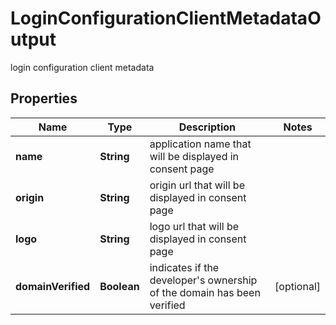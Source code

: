 # LoginConfigurationClientMetadataOutput

login configuration client metadata

## Properties

| Name               | Type        | Description                                                                | Notes      |
| ------------------ | ----------- | -------------------------------------------------------------------------- | ---------- |
| **name**           | **String**  | application name that will be displayed in consent page                    |            |
| **origin**         | **String**  | origin url that will be displayed in consent page                          |            |
| **logo**           | **String**  | logo url that will be displayed in consent page                            |            |
| **domainVerified** | **Boolean** | indicates if the developer&#39;s ownership of the domain has been verified | [optional] |

